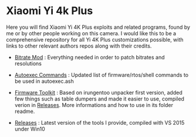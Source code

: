 # Xiaomi Yi 4k Plus


Here you will find Xiaomi Yi 4K Plus exploits and related programs, found by me or by other people working on this camera. 
I would like this to be a comprehensive repository for all Yi 4K Plus customizations possible, with links to other relevant authors repos along with their credits.


- [Bitrate Mod](bitrate_mod) : Everything needed in order to patch bitrates and resolutions

- [Autoexec Commands](autoexec_commands) : Updated list of firmware/rtos/shell commands to be used in autoexec.ash

- [Firmware Toolkit](yi4k_plus_firmware_toolkit) : Based on irungentoo unpacker first version, added few things such as table dumpers and made it easier to use, compiled verion in [Releases](releases). More informations and how to use in  its folder readme.

- [Releases](releases) : Latest version of the tools I provide, compiled with VS 2015 under Win10
